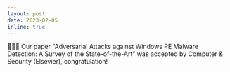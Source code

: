 ```yaml
---
layout: post
date: 2023-02-05 
inline: true
---
```


🎉🎉🎉 Our paper "Adversarial Attacks against Windows PE Malware Detection: A Survey of the State-of-the-Art" was accepted by Computer & Security (Elsevier), congratulation!